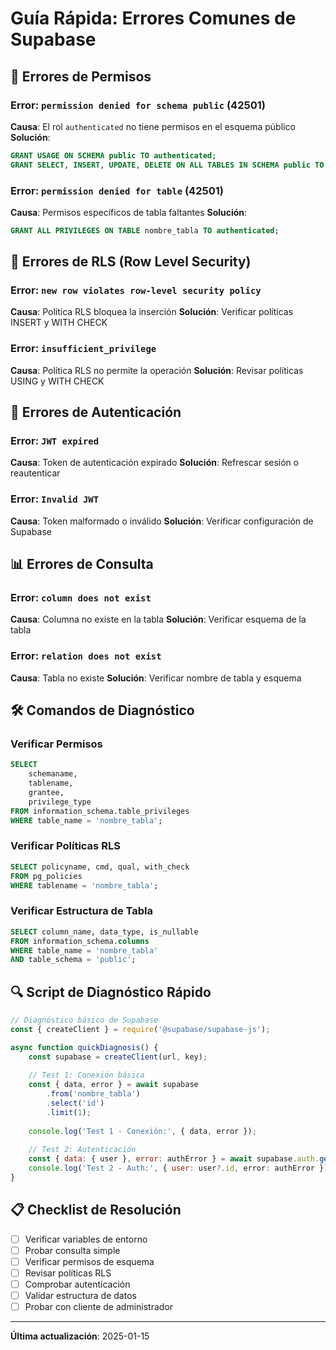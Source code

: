 # Guía Rápida: Errores Comunes de Supabase

## 🚨 **Errores de Permisos**

### **Error: `permission denied for schema public` (42501)**
**Causa**: El rol `authenticated` no tiene permisos en el esquema público
**Solución**:
```sql
GRANT USAGE ON SCHEMA public TO authenticated;
GRANT SELECT, INSERT, UPDATE, DELETE ON ALL TABLES IN SCHEMA public TO authenticated;
```

### **Error: `permission denied for table` (42501)**
**Causa**: Permisos específicos de tabla faltantes
**Solución**:
```sql
GRANT ALL PRIVILEGES ON TABLE nombre_tabla TO authenticated;
```

## 🔐 **Errores de RLS (Row Level Security)**

### **Error: `new row violates row-level security policy`**
**Causa**: Política RLS bloquea la inserción
**Solución**: Verificar políticas INSERT y WITH CHECK

### **Error: `insufficient_privilege`**
**Causa**: Política RLS no permite la operación
**Solución**: Revisar políticas USING y WITH CHECK

## 🔑 **Errores de Autenticación**

### **Error: `JWT expired`**
**Causa**: Token de autenticación expirado
**Solución**: Refrescar sesión o reautenticar

### **Error: `Invalid JWT`**
**Causa**: Token malformado o inválido
**Solución**: Verificar configuración de Supabase

## 📊 **Errores de Consulta**

### **Error: `column does not exist`**
**Causa**: Columna no existe en la tabla
**Solución**: Verificar esquema de la tabla

### **Error: `relation does not exist`**
**Causa**: Tabla no existe
**Solución**: Verificar nombre de tabla y esquema

## 🛠️ **Comandos de Diagnóstico**

### **Verificar Permisos**
```sql
SELECT 
    schemaname,
    tablename,
    grantee,
    privilege_type
FROM information_schema.table_privileges
WHERE table_name = 'nombre_tabla';
```

### **Verificar Políticas RLS**
```sql
SELECT policyname, cmd, qual, with_check
FROM pg_policies
WHERE tablename = 'nombre_tabla';
```

### **Verificar Estructura de Tabla**
```sql
SELECT column_name, data_type, is_nullable
FROM information_schema.columns
WHERE table_name = 'nombre_tabla'
AND table_schema = 'public';
```

## 🔍 **Script de Diagnóstico Rápido**

```javascript
// Diagnóstico básico de Supabase
const { createClient } = require('@supabase/supabase-js');

async function quickDiagnosis() {
    const supabase = createClient(url, key);
    
    // Test 1: Conexión básica
    const { data, error } = await supabase
        .from('nombre_tabla')
        .select('id')
        .limit(1);
    
    console.log('Test 1 - Conexión:', { data, error });
    
    // Test 2: Autenticación
    const { data: { user }, error: authError } = await supabase.auth.getUser();
    console.log('Test 2 - Auth:', { user: user?.id, error: authError });
}
```

## 📋 **Checklist de Resolución**

- [ ] Verificar variables de entorno
- [ ] Probar consulta simple
- [ ] Verificar permisos de esquema
- [ ] Revisar políticas RLS
- [ ] Comprobar autenticación
- [ ] Validar estructura de datos
- [ ] Probar con cliente de administrador

---

**Última actualización**: 2025-01-15
